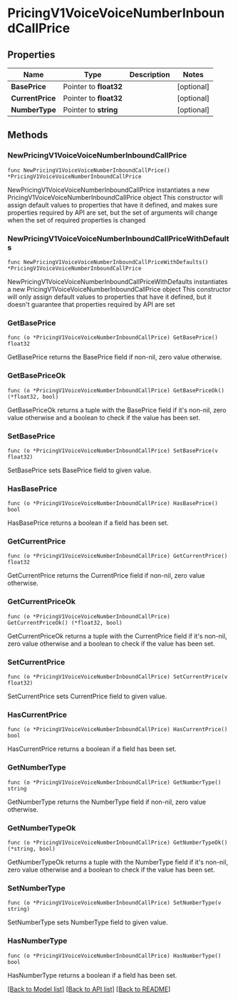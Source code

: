 # PricingV1VoiceVoiceNumberInboundCallPrice

## Properties

Name | Type | Description | Notes
------------ | ------------- | ------------- | -------------
**BasePrice** | Pointer to **float32** |  | [optional] 
**CurrentPrice** | Pointer to **float32** |  | [optional] 
**NumberType** | Pointer to **string** |  | [optional] 

## Methods

### NewPricingV1VoiceVoiceNumberInboundCallPrice

`func NewPricingV1VoiceVoiceNumberInboundCallPrice() *PricingV1VoiceVoiceNumberInboundCallPrice`

NewPricingV1VoiceVoiceNumberInboundCallPrice instantiates a new PricingV1VoiceVoiceNumberInboundCallPrice object
This constructor will assign default values to properties that have it defined,
and makes sure properties required by API are set, but the set of arguments
will change when the set of required properties is changed

### NewPricingV1VoiceVoiceNumberInboundCallPriceWithDefaults

`func NewPricingV1VoiceVoiceNumberInboundCallPriceWithDefaults() *PricingV1VoiceVoiceNumberInboundCallPrice`

NewPricingV1VoiceVoiceNumberInboundCallPriceWithDefaults instantiates a new PricingV1VoiceVoiceNumberInboundCallPrice object
This constructor will only assign default values to properties that have it defined,
but it doesn't guarantee that properties required by API are set

### GetBasePrice

`func (o *PricingV1VoiceVoiceNumberInboundCallPrice) GetBasePrice() float32`

GetBasePrice returns the BasePrice field if non-nil, zero value otherwise.

### GetBasePriceOk

`func (o *PricingV1VoiceVoiceNumberInboundCallPrice) GetBasePriceOk() (*float32, bool)`

GetBasePriceOk returns a tuple with the BasePrice field if it's non-nil, zero value otherwise
and a boolean to check if the value has been set.

### SetBasePrice

`func (o *PricingV1VoiceVoiceNumberInboundCallPrice) SetBasePrice(v float32)`

SetBasePrice sets BasePrice field to given value.

### HasBasePrice

`func (o *PricingV1VoiceVoiceNumberInboundCallPrice) HasBasePrice() bool`

HasBasePrice returns a boolean if a field has been set.

### GetCurrentPrice

`func (o *PricingV1VoiceVoiceNumberInboundCallPrice) GetCurrentPrice() float32`

GetCurrentPrice returns the CurrentPrice field if non-nil, zero value otherwise.

### GetCurrentPriceOk

`func (o *PricingV1VoiceVoiceNumberInboundCallPrice) GetCurrentPriceOk() (*float32, bool)`

GetCurrentPriceOk returns a tuple with the CurrentPrice field if it's non-nil, zero value otherwise
and a boolean to check if the value has been set.

### SetCurrentPrice

`func (o *PricingV1VoiceVoiceNumberInboundCallPrice) SetCurrentPrice(v float32)`

SetCurrentPrice sets CurrentPrice field to given value.

### HasCurrentPrice

`func (o *PricingV1VoiceVoiceNumberInboundCallPrice) HasCurrentPrice() bool`

HasCurrentPrice returns a boolean if a field has been set.

### GetNumberType

`func (o *PricingV1VoiceVoiceNumberInboundCallPrice) GetNumberType() string`

GetNumberType returns the NumberType field if non-nil, zero value otherwise.

### GetNumberTypeOk

`func (o *PricingV1VoiceVoiceNumberInboundCallPrice) GetNumberTypeOk() (*string, bool)`

GetNumberTypeOk returns a tuple with the NumberType field if it's non-nil, zero value otherwise
and a boolean to check if the value has been set.

### SetNumberType

`func (o *PricingV1VoiceVoiceNumberInboundCallPrice) SetNumberType(v string)`

SetNumberType sets NumberType field to given value.

### HasNumberType

`func (o *PricingV1VoiceVoiceNumberInboundCallPrice) HasNumberType() bool`

HasNumberType returns a boolean if a field has been set.


[[Back to Model list]](../README.md#documentation-for-models) [[Back to API list]](../README.md#documentation-for-api-endpoints) [[Back to README]](../README.md)


